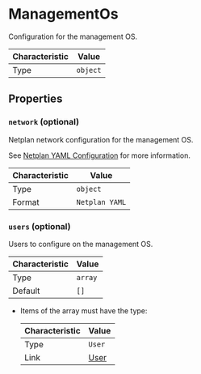 <!-- THIS FILE IS AUTOMATICALLY GENERATED BY DOCBUILDER, DO NOT EDIT MANUALLY! -->

# ManagementOs

Configuration for the management OS.

| Characteristic | Value    |
| -------------- | -------- |
| Type           | `object` |

## Properties

### `network` (optional)

Netplan network configuration for the management OS.

See [Netplan YAML Configuration](https://netplan.readthedocs.io/en/stable/netplan-yaml/) for more information.

| Characteristic | Value          |
| -------------- | -------------- |
| Type           | `object`       |
| Format         | `Netplan YAML` |

### `users` (optional)

Users to configure on the management OS.

| Characteristic | Value   |
| -------------- | ------- |
| Type           | `array` |
| Default        | `[]`    |

- Items of the array must have the type:

   | Characteristic | Value             |
   | -------------- | ----------------- |
   | Type           | `User`            |
   | Link           | [User](./User.md) |

